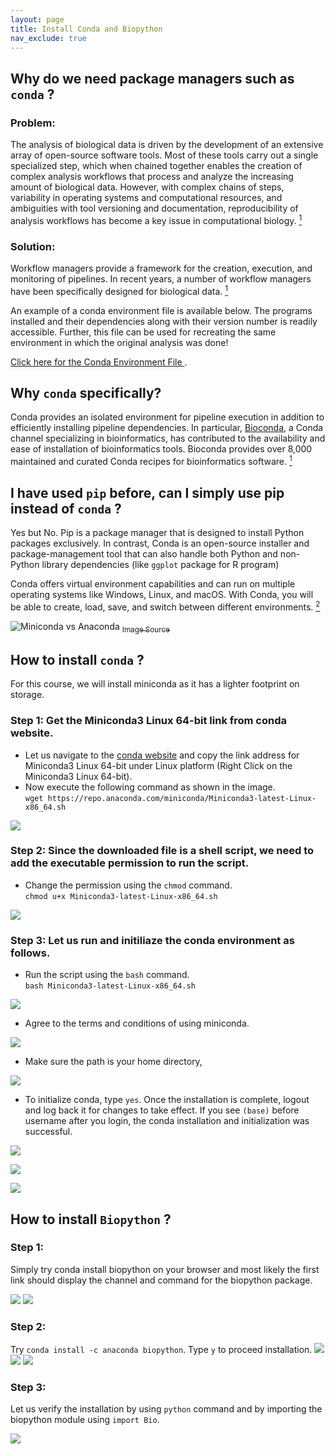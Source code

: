```yaml
---
layout: page
title: Install Conda and Biopython
nav_exclude: true
---
```


## Why do we need package managers such as  `conda`  ?

### Problem:  
The analysis of biological data is driven by the development of an extensive array of open-source software tools. Most of these tools carry out a single specialized step, which when chained together enables the creation of complex analysis workflows that process and analyze the increasing amount of biological data. However, with complex chains of steps, variability in operating systems and computational resources, and ambiguities with tool versioning and documentation, reproducibility of analysis workflows has become a key issue in computational biology. [<sup>1</sup>](https://www.nature.com/articles/s41592-021-01254-9)

### Solution:  
Workflow managers provide a framework for the creation, execution, and monitoring of pipelines. In recent years, a number of workflow managers have been specifically designed for biological data. [<sup>1</sup>](https://www.nature.com/articles/s41592-021-01254-9)

An example of a conda environment file is available below. The programs installed and their dependencies along with their version number is readily accessible. Further, this file can be used for recreating the same environment in which the original analysis was done!

<p><a href="https://syngnathid.github.io/BIOL456-549/assets/content/busco.yaml" target="_blank">Click here for the Conda Environment File </a>.</p>


## Why  `conda`  specifically?  
Conda provides an isolated environment for pipeline execution in addition to efficiently installing pipeline dependencies. In particular, [Bioconda](https://bioconda.github.io/), a Conda channel specializing in bioinformatics, has contributed to the availability and ease of installation of bioinformatics tools. Bioconda provides over 8,000 maintained and curated Conda recipes for bioinformatics software. [<sup>1</sup>](https://www.nature.com/articles/s41592-021-01254-9)


## I have used  `pip`  before, can I simply use pip instead of  `conda`  ?

Yes but No. Pip is a package manager that is designed to install Python packages exclusively. In contrast, Conda is an open-source installer and package-management tool that can also handle both Python and non-Python library dependencies (like `ggplot` package for R program) 

Conda offers virtual environment capabilities and can run on multiple operating systems like Windows, Linux, and macOS. With Conda, you will be able to create, load, save, and switch between different environments. [<sup>2</sup>](https://linuxnetmag.com/miniconda-vs-anaconda/)

![Miniconda vs Anaconda](https://linuxnetmag.com/wp-content/uploads/2020/11/MinicondavsAnaconda.jpg)
[<sub>Image Source</sub>](https://linuxnetmag.com/miniconda-vs-anaconda/)

## How to install  `conda`  ?  

For this course, we will install miniconda as it has a lighter footprint on storage.

### Step 1: Get the Miniconda3 Linux 64-bit link from conda website.

  - Let us navigate to the [conda website](https://docs.conda.io/en/latest/miniconda.html) and copy the link address for Miniconda3 Linux 64-bit under Linux platform (Right Click on the Miniconda3 Linux 64-bit).
  - Now execute the following command as shown in the image.  
  `wget https://repo.anaconda.com/miniconda/Miniconda3-latest-Linux-x86_64.sh`

![](assets/images/install_conda/1_download_miniconda.png)

### Step 2: Since the downloaded file is a shell script, we need to add the executable permission to run the script.

  - Change the permission using the `chmod` command.  
  `chmod u+x Miniconda3-latest-Linux-x86_64.sh`

![](assets/images/install_conda/2_change_permission.png)

### Step 3: Let us run and initiliaze the conda environment as follows.

  - Run the script using the `bash` command.  
  `bash Miniconda3-latest-Linux-x86_64.sh` 

  ![](assets/images/install_conda/3_run_miniconda.png)

  - Agree to the terms and conditions of using miniconda.

  ![](assets/images/install_conda/4_agree_to_license.png)

  - Make sure the path is your home directory,

  ![](assets/images/install_conda/5_confirm_path.png)

  - To initialize conda, type `yes`. Once the installation is complete, logout and log back it for changes to take effect. If you see `(base)` before username after you login, the conda installation and initialization was successful.

  ![](assets/images/install_conda/6_initialize_conda.png)  

  ![](assets/images/install_conda/7_successful_installation.png)  

  ![](assets/images/install_conda/8_logout_and_login.png)  

## How to install  `Biopython`  ?

### Step 1:  
Simply try conda install biopython on your browser and most likely the first link should display the channel and command for the biopython package.

![](assets/images/install_conda/9.1_biopython_source.png)
![](assets/images/install_conda/9.2_biopython_source.png)

### Step 2:  
Try `conda install -c anaconda biopython`. Type `y` to proceed installation.
![](assets/images/install_conda/10_install_biopython.png)
![](assets/images/install_conda/11_proceed_installation.png)
![](assets/images/install_conda/12_successful_installation.png)

### Step 3:  
Let us verify the installation by using `python` command and by importing the biopython module using `import Bio`.

![](assets/images/install_conda/13_verify_biopython_installation.png)





